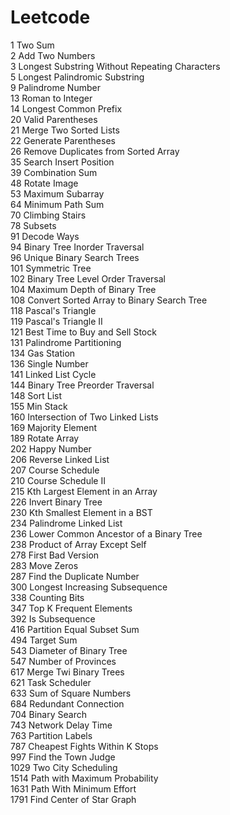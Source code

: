 # Leetcode

1 Two Sum\
2 Add Two Numbers\
3 Longest Substring Without Repeating Characters\
5 Longest Palindromic Substring\
9 Palindrome Number\
13 Roman to Integer\
14 Longest Common Prefix\
20 Valid Parentheses\
21 Merge Two Sorted Lists\
22 Generate Parentheses\
26 Remove Duplicates from Sorted Array\
35 Search Insert Position\
39 Combination Sum\
48 Rotate Image\
53 Maximum Subarray\
64 Minimum Path Sum\
70 Climbing Stairs\
78 Subsets\
91 Decode Ways\
94 Binary Tree Inorder Traversal\
96 Unique Binary Search Trees\
101 Symmetric Tree\
102 Binary Tree Level Order Traversal\
104 Maximum Depth of Binary Tree\
108 Convert Sorted Array to Binary Search Tree\
118 Pascal's Triangle\
119 Pascal's Triangle II\
121 Best Time to Buy and Sell Stock\
131 Palindrome Partitioning\
134 Gas Station\
136 Single Number\
141 Linked List Cycle\
144 Binary Tree Preorder Traversal\
148 Sort List\
155 Min Stack\
160 Intersection of Two Linked Lists\
169 Majority Element\
189 Rotate Array\
202 Happy Number\
206 Reverse Linked List\
207 Course Schedule\
210 Course Schedule II\
215 Kth Largest Element in an Array\
226 Invert Binary Tree\
230 Kth Smallest Element in a BST\
234 Palindrome Linked List\
236 Lower Common Ancestor of a Binary Tree\
238 Product of Array Except Self\
278 First Bad Version\
283 Move Zeros\
287 Find the Duplicate Number\
300 Longest Increasing Subsequence\
338 Counting Bits\
347 Top K Frequent Elements\
392 Is Subsequence\
416 Partition Equal Subset Sum\
494 Target Sum\
543 Diameter of Binary Tree\
547 Number of Provinces\
617 Merge Twi Binary Trees\
621 Task Scheduler\
633 Sum of Square Numbers\
684 Redundant Connection\
704 Binary Search\
743 Network Delay Time\
763 Partition Labels\
787 Cheapest Fights Within K Stops\
997 Find the Town Judge\
1029 Two City Scheduling\
1514 Path with Maximum Probability\
1631 Path With Minimum Effort\
1791 Find Center of Star Graph
